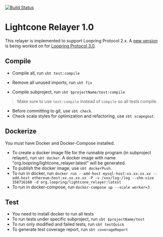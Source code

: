 [![Build Status](https://semaphoreci.com/api/v1/projects/adecda77-2a3e-434e-8517-53a7dfd94586/2473633/shields_badge.svg)](https://semaphoreci.com/loopring/lightcone)

# Lightcone Relayer 1.0

This relayer is implemented to support Loopring Protocol 2.x. A [new version](https://github.com/Loopring/lightcone2) is being worked on for [Loopring Protocol 3.0](https://github.com/Loopring/protocols/tree/master/packages/loopring_v3). 

## Compile

* Compile all, run `sbt test:compile`
* Remove all unused imports, run `sbt fix`

* Compile subproject, run `sbt $projectName/test:compile`
> Make sure to use `test:compile` instead of `compile` so all tests compile.

* Before committing to git, use `sbt check`.
* Check scala styles for optimization and refactoring, use `sbt scapegoat`.

## Dockerize

You must have Docker and Docker-Compose installed.

* To create a docker image file for the runnable program (in subproject relayer), run `sbt docker`. A docker image with name "org.loopring/lightcone_relayer:latest" will be generated.
* To publish the docker image, use `sbt dockerPush`.
* To run in docker, run `docker run --add-host mysql-host:xx.xx.xx.xx --add-host ethereum-host:xx.xx.xx.xx -P -v /xxx/log:/log --shm-size 358716160 -d org.loopring/lightcone_relayer:latest`
* To run in docker-compose, run `docker-compose up --scale worker=3`


## Test
* You need to install docker to run all tests
* To run tests under specific subproject, run `sbt $projectName/test`
* To run only modified and failed tests, run `sbt testQuick`
* To generate test coverage report, run `sbt coverageReport`


